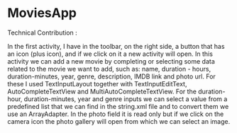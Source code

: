 # MoviesApp
Technical Contribution :

In the first activity, I have in the toolbar, on the right side, a button that has an icon (plus icon), and if we click on it a new activity will open. In this activity we can add a new movie by completing or selecting some data related to the movie we want to add, such as: name, duration - hours, duration-minutes, year, genre, description, IMDB link and photo url.
For these I used TextInputLayout together with TextInputEditText, AutoCompleteTextView and MultiAutoCompleteTextView.
For the duration-hour, duration-minutes, year and genre inputs we can select a value from a predefined list that we can find in the string.xml file and to convert them we use an ArrayAdapter. In the photo field it is read only but if we click on the camera icon the photo gallery will open from which we can select an image.
